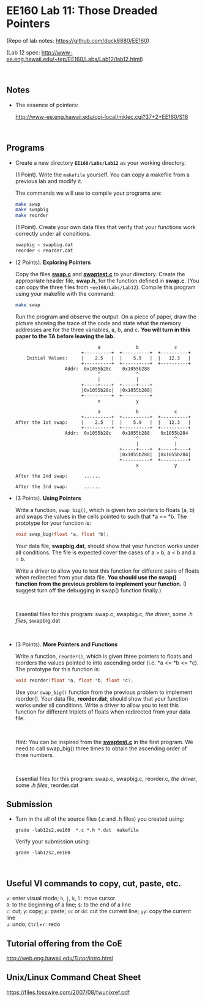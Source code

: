 # EE160 Lab 11: Those Dreaded Pointers 

(Repo of lab notes: <https://github.com/duck8880/EE160>)

(Lab 12 spec: http://www-ee.eng.hawaii.edu/~tep/EE160/Labs/Lab12/lab12.html)

​     

## Notes

- The essence of pointers:

  http://www-ee.eng.hawaii.edu/cgi-local/mklec.cgi?37+2+EE160/S18


​     

## Programs

- Create a new directory **`EE160/Labs/Lab12`** as your working directory.

    (1 Point). Write the `makefile` yourself. You can copy a makefile from a previous lab and modify it. 

    The commands we will use to compile your programs are:

    ```bash
    make swap
    make swapbig
    make reorder
    ```

    (1 Point). Create your own data files that verify that your functions work correctly under all conditions.

    ```bash
    swapbig < swapbig.dat
    reorder < reorder.dat
    ```

- (2 Points). **Exploring Pointers**

    Copy the files [**swap.c**](http://www-ee.eng.hawaii.edu/~tep/EE160/Labs/Lab12/swap.c) and [**swaptest.c**](http://www-ee.eng.hawaii.edu/~tep/EE160/Labs/Lab12/swaptest.c) to your directory. Create the appropriate header file, **swap.h**, for the function defined in **swap.c**. (You can copy the three files from `~ee160/Labs/Lab12`). Compile this program using your makefile with the command:

    ```bash
    make swap
    ```

    Run the program and observe the output. On a piece of paper, draw the picture showing the trace of the code and state what the memory addresses are for the three variables, a, b, and c. **You will turn in this paper to the TA before leaving the lab.**

    ```
                                  a             b             c
                            +----------+  +----------+  +----------+
        Initial Values:     |    2.5   |  |    5.9   |  |   12.3   |
                            +----------+  +----------+  +----------+
                      Addr:  0x1055b28c    0x1055b288
                                  ^             ^
                                  |             |
                            +-----+----+  +-----+----+
                            |0x1055b28c|  |0x1055b288|
                            +----------+  +----------+
                                  x             y
        
                                  a             b             c
                            +----------+  +----------+  +----------+
    After the 1st swap:     |    2.5   |  |    5.9   |  |   12.3   |
                            +----------+  +----------+  +----------+
                      Addr:  0x1055b28c    0x1055b288    0x1055b284
                                                ^             ^
                                                |             |
                                          +-----+----+  +-----+----+
                                          |0x1055b288|  |0x1055b284|
                                          +----------+  +----------+
                                                x             y

    After the 2nd swap:      ......

    After the 3rd swap:      ......
    ```

- (3 Points). **Using Pointers**

    Write a function, `swap_big()`, which is given two pointers to floats (a, b) and swaps the values in the cells pointed to such that *a <= *b. The prototype for your function is:

    ```c
    void swap_big(float *a, float *b);
    ```

    Your data file, **swapbig.dat**, should show that your function works under all conditions. The file is expected cover the cases of a > b, a < b and a = b.

    Write a driver to allow you to test this function for different pairs of floats when redirected from your data file.  **You should use the swap() function from the previous problem to implement your function.** (I suggest turn off the debugging in swap() function finally.)

    ​

    Essential files for this program: swap.c, swapbig.c, *the driver*, some *.h files*, swapbig.dat

    ​

- (3 Points). **More Pointers and Functions**

    Write a function, `reorder()`, which is given three pointers to floats and reorders the values pointed to into ascending order (i.e. *a <= *b <= *c). The prototype for this function is:

    ```c
    void reorder(float *a, float *b, float *c);
    ```

    Use your `swap_big()` function from the previous problem to implement reorder(). Your data file, **reorder.dat**, should show that your function works under all conditions. Write a driver to allow you to test this function for different triplets of floats when redirected from your data file.

    ​

    Hint: You can be inspired from the [**swaptest.c**](http://www-ee.eng.hawaii.edu/~tep/EE160/Labs/Lab12/swaptest.c) in the first program. We need to call swap_big() three times to obtain the ascending order of three numbers.

    ​

    Essential files for this program: swap.c, swapbig.c, reorder.c, *the driver*, some *.h files*, reorder.dat






## Submission

- Turn in the all of the source files (.c and .h files) you created using:

  `grade -lab12s2,ee160  *.c *.h *.dat  makefile`  

  Verify your submission using:

  `grade -lab12s2,ee160`  


   ​

## Useful VI commands to copy, cut, paste, etc.

  `v`: enter visual mode;    `h`, `j`, `k`, `l`: move cursor  
  `0`: to the beginning of a line;    `$`: to the end of a line  
  `c`: cut;    `y`: copy;    `p`: paste;    `cc` or `dd`: cut the current line;    `yy`: copy the current line  
  `u`: undo;    `Ctrl`+`r`: redo
   ​

## Tutorial offering from the CoE

<http://web.eng.hawaii.edu/Tutor/intro.html>
   ​

## Unix/Linux Command Cheat Sheet

<https://files.fosswire.com/2007/08/fwunixref.pdf>
